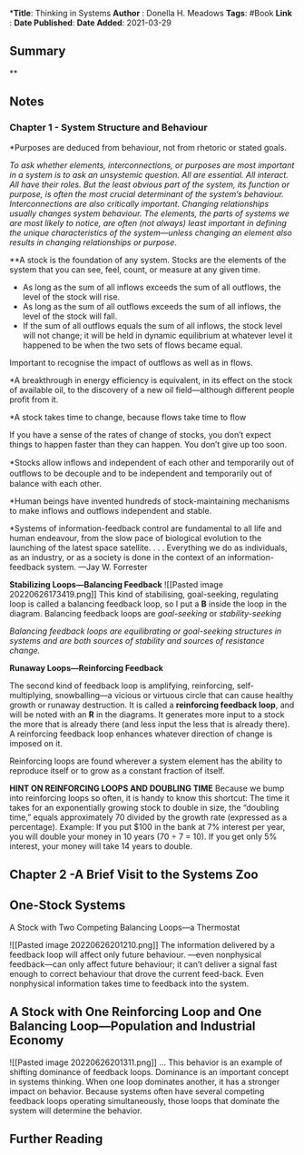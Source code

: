 ***Title**: Thinking in Systems
**Author**  : Donella H. Meadows
**Tags**: #Book
**Link** : 
**Date Published**:
**Date Added**: 2021-03-29
## Summary 
**

## Notes
### Chapter 1 -  System Structure and Behaviour
*Purposes are deduced from behaviour, not from rhetoric or stated goals.

*To ask whether elements, interconnections, or purposes are most important in a system is to ask an unsystemic question. All are essential. All interact. All have their roles. But the least obvious part of the system, its function or purpose, is often the most crucial determinant of the system’s behaviour. Interconnections are also critically important. Changing relationships usually changes system behaviour. The elements, the parts of systems we are most likely to notice, are often (not always) least important in defining
the unique characteristics of the system—unless changing an element also
results in changing relationships or purpose*.

**A stock is the foundation of any system. Stocks are the elements of the
system that you can see, feel, count, or measure at any given time.

* As long as the sum of all inflows exceeds the sum of all outflows, the level of the stock will rise.
* As long as the sum of all outflows exceeds the sum of all inflows, the level of the stock will fall.
* If the sum of all outflows equals the sum of all inflows, the stock level will not change; it will be held in dynamic equilibrium at whatever level it happened to be when the two sets of flows became equal.

Important  to recognise the impact of outflows as well as in flows.

*A breakthrough in energy efficiency is equivalent, in its effect on the stock of available oil, to the discovery of a new oil field—although different people profit from it.

*A stock takes time to change, because flows take time to flow

If you have a sense of the rates of change of stocks, you don’t expect things to happen faster than they can happen. You don’t give up too soon.

*Stocks allow inﬂows and independent of each other and temporarily out of
outﬂows to be decouple and to be independent and temporarily out of
balance with each other.

*Human beings have invented hundreds of stock-maintaining mechanisms to make inflows and outflows independent and stable.

*Systems of information-feedback control are fundamental to all life and human endeavour, from the slow pace of biological evolution to the launching of the latest space satellite. . . . Everything we do as individuals, as an industry, or as a society is done in the
context of an information-feedback system.
—Jay W. Forrester

**Stabilizing Loops—Balancing Feedback**
![[Pasted image 20220626173419.png]]
This kind of stabilising, goal-seeking, regulating loop is called a balancing feedback loop, so I put a **B** inside the loop in the diagram. Balancing feedback loops are *goal-seeking* or *stability-seeking*

*Balancing feedback loops are equilibrating or goal-seeking structures in systems and are both sources of stability  and sources of resistance change.*

**Runaway Loops—Reinforcing Feedback**

The second kind of feedback loop is amplifying, reinforcing, self-multiplying, snowballing—a vicious or virtuous circle that can cause healthy growth or runaway destruction. It is called a **reinforcing feedback loop**, and will be noted with an **R** in the diagrams. It generates more input to a stock the more that is already there (and less input the less that is already there). A reinforcing feedback loop enhances whatever direction of change is imposed on it.

Reinforcing loops are found wherever a system element has the ability to reproduce itself or to grow as a constant fraction of itself. 

**HINT ON REINFORCING LOOPS AND DOUBLING TIME**
Because we bump into reinforcing loops so often, it is handy to know this shortcut: The time it takes for an exponentially growing stock to double in size, the “doubling time,” equals approximately 70 divided by the growth rate (expressed as a percentage).
Example: If you put $100 in the bank at 7% interest per year, you will double your money in 10 years (70 ÷ 7 = 10). If you get only 5% interest, your money will take 14 years to double.

## Chapter 2 -A Brief Visit to the Systems Zoo
## One-Stock Systems

A Stock with Two Competing Balancing Loops—a Thermostat

![[Pasted image 20220626201210.png]]
The information delivered by a feedback loop will affect only future behaviour. —even nonphysical feedback—can only affect future  behaviour; it can’t deliver a signal fast enough to  correct behaviour that drove the current feed-back. Even nonphysical information takes time to feedback into the system.

## A Stock with One Reinforcing Loop and One Balancing Loop—Population and Industrial Economy

![[Pasted image 20220626201311.png]]
... This behavior is an example of shifting dominance of feedback loops. Dominance is an important concept in systems thinking. When one loop dominates another, it has a stronger impact on behavior. Because systems often have several competing feedback loops operating simultaneously, those loops that dominate the system will determine the behavior.

## Further Reading